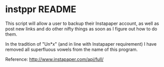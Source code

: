 # instppr README

This script will allow a user to backup their Instapaper account, as well as post new links and do other nifty things as soon as I figure out how to do them.

In the tradition of "Un*x" (and in line with Instapaper requirement) I have removed all superfluous vowels from the name of this program.

Reference: <http://www.instapaper.com/api/full/>

